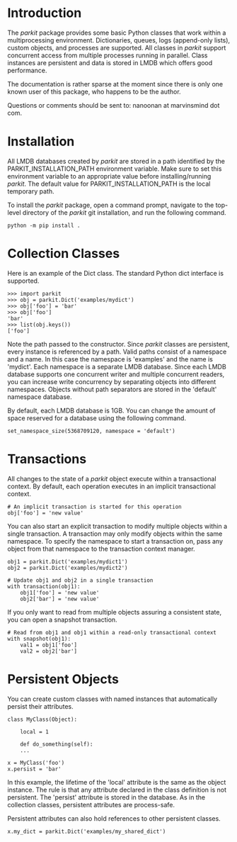 # Introduction
The *parkit* package provides some basic Python classes that work within a multiprocessing environment. Dictionaries, queues, logs (append-only lists), custom objects, and processes are supported. All classes in *parkit* support concurrent access from multiple processes running in parallel. Class instances are persistent and data is stored in LMDB which offers good performance.

The documentation is rather sparse at the moment since there is only one known user of this package, who happens to be the author.

Questions or comments should be sent to: nanoonan at marvinsmind dot com.

# Installation
All LMDB databases created by *parkit* are stored in a path identified by the PARKIT_INSTALLATION_PATH environment variable. Make sure to set this environment variable to an appropriate value before installing/running *parkit*. The default value for PARKIT_INSTALLATION_PATH is the local temporary path.

To install the *parkit* package, open a command prompt, navigate to the top-level directory of the *parkit* git installation, and run the following command.
```
python -m pip install .
```

# Collection Classes
Here is an example of the Dict class. The standard Python dict interface is supported.
```
>>> import parkit
>>> obj = parkit.Dict('examples/mydict')
>>> obj['foo'] = 'bar'
>>> obj['foo']
'bar'
>>> list(obj.keys())
['foo']
```
Note the path passed to the constructor. Since *parkit* classes are persistent, every instance is referenced by a path. Valid paths consist of a namespace and a name. In this case the namespace is 'examples' and the name is 'mydict'. Each namespace is a separate LMDB database. Since each LMDB database supports one concurrent writer and multiple concurrent readers, you can increase write concurrency by separating objects into different namespaces. Objects without path separators are stored in the 'default' namespace database.

By default, each LMDB database is 1GB. You can change the amount of space reserved for a database using the following command.
```
set_namespace_size(5368709120, namespace = 'default')
```

# Transactions

All changes to the state of a *parkit* object execute within a transactional context. By default, each operation executes in an
implicit transactional context.

```
# An implicit transaction is started for this operation
obj['foo'] = 'new value'
```

You can also start an explicit transaction to modify multiple objects within a single transaction. A transaction may only modify objects within the same namespace. To specify the namespace to start a transaction on, pass any object from that namespace to the transaction context manager.

```
obj1 = parkit.Dict('examples/mydict1')
obj2 = parkit.Dict('examples/mydict2')

# Update obj1 and obj2 in a single transaction
with transaction(obj1):
    obj1['foo'] = 'new value'
    obj2['bar'] = 'new value'
```

If you only want to read from multiple objects assuring a consistent state, you can open a snapshot transaction.

```
# Read from obj1 and obj1 within a read-only transactional context
with snapshot(obj1):
    val1 = obj1['foo']
    val2 = obj2['bar']
```

# Persistent Objects
You can create custom classes with named instances that automatically persist their attributes.
```
class MyClass(Object):

    local = 1

    def do_something(self):
    ...

x = MyClass('foo')
x.persist = 'bar'
```
In this example, the lifetime of the 'local' attribute is the same as the object instance. The rule is that any attribute declared in the class definition is not persistent. The 'persist' attribute is stored in the database. As in the collection classes, persistent attributes are process-safe.

Persistent attributes can also hold references to other persistent classes.
```
x.my_dict = parkit.Dict('examples/my_shared_dict')
```
